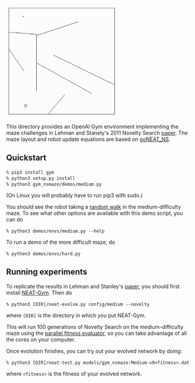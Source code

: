 <img src='media/hard.gif' width=300>

This directory provides an OpenAI Gym environment implementing the maze
challenges in Lehman and Stanely's 2011 Novelty Search
[paper](https://www.cs.swarthmore.edu/~meeden/DevelopmentalRobotics/lehman_ecj11.pdf).
The maze layout and robot update equations are based on [goNEAT_NS](https://github.com/yaricom/goNEAT_NS).

## Quickstart

```
% pip3 install gym
% python3 setup.py install
% python3 gym_nsmaze/demos/medium.py
```

(On Linux you will probably have to run pip3 with sudo.)

You should see the robot taking a [random walk](https://en.wikipedia.org/wiki/Random_walk)
in the medium-difficulty maze.  To see what other options are available with this demo
script, you can do

```
% python3 demos/envs/medium.py --help
```

To run a demo of the more difficult maze, do

```
% python3 demos/envs/hard.py
```

## Running experiments

To replicate the results in Lehman and Stanley's
[paper](https://www.cs.swarthmore.edu/~meeden/DevelopmentalRobotics/lehman_ecj11.pdf), you should first
install [NEAT-Gym](https://github.com/simondlevy/Neat-Gym).  Then do

```
% python3 [DIR]/neat-evolve.py config/medium --novelty
```

where ```[DIR]``` is the directory in which you put NEAT-Gym.

This will run 100 generations of Novelty Search on the medium-difficulty maze using the
[parallel fitness evaluator](https://neat-python.readthedocs.io/en/latest/module_summaries.html#parallel),
so you can take advantage of all the cores on your computer.

Once evolution finishes, you can try out your evolved network by doing:

```
% python3 [DIR]/neat-test.py models/gym_nsmaze:Medium-v0<fitness>.dat
```

where ```<fitness>``` is the fitness of your evolved network. 
